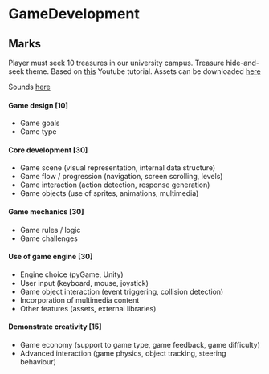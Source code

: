# GameDevelopment

## Marks

Player must seek 10 treasures in our university campus. Treasure hide-and-seek theme.
Based on [this](https://www.youtube.com/playlist?list=PLsk-HSGFjnaGQq7ybM8Lgkh5EMxUWPm2i) Youtube tutorial.
Assets can be downloaded [here](https://kenney.nl/assets/topdown-shooter)

Sounds [here](https://www.youtube.com/redirect?q=http%3A%2F%2Fkidscancode.org%2Fblog%2Fimg%2FSounds.zip&redir_token=NFmDLLMugNkdO4VeCBa6wR2PZB18MTU3NjU4MjQyOEAxNTc2NDk2MDI4&event=video_description&v=vzJ0WG2LSYw)



#### Game design [10]

* Game goals
* Game type

#### Core development [30]

* Game scene (visual representation, internal data structure)
* Game flow / progression (navigation, screen scrolling, levels)
* Game interaction (action detection, response generation)
* Game objects (use of sprites, animations, multimedia)

#### Game mechanics [30]

* Game rules / logic
* Game challenges

#### Use of game engine [30]

* Engine choice (pyGame, Unity)
* User input (keyboard, mouse, joystick)
* Game object interaction (event triggering, collision detection)
* Incorporation of multimedia content
* Other features (assets, external libraries)

#### Demonstrate creativity [15]

* Game economy (support to game type, game feedback, game difficulty)
* Advanced interaction (game physics, object tracking, steering behaviour)